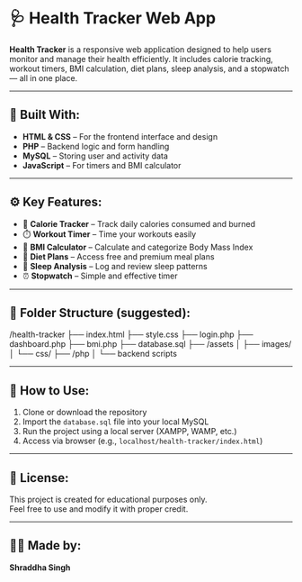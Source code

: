 # 🩺 Health Tracker Web App

**Health Tracker** is a responsive web application designed to help users monitor and manage their health efficiently. It includes calorie tracking, workout timers, BMI calculation, diet plans, sleep analysis, and a stopwatch — all in one place.

---

## 🔧 Built With:
- **HTML & CSS** – For the frontend interface and design
- **PHP** – Backend logic and form handling
- **MySQL** – Storing user and activity data
- **JavaScript** – For timers and BMI calculator

---

## ⚙️ Key Features:
- 🔢 **Calorie Tracker** – Track daily calories consumed and burned
- ⏱️ **Workout Timer** – Time your workouts easily
- 🧮 **BMI Calculator** – Calculate and categorize Body Mass Index
- 🥗 **Diet Plans** – Access free and premium meal plans
- 🌙 **Sleep Analysis** – Log and review sleep patterns
- ⏰ **Stopwatch** – Simple and effective timer

---

## 📁 Folder Structure (suggested):
/health-tracker
├── index.html
├── style.css
├── login.php
├── dashboard.php
├── bmi.php
├── database.sql
├── /assets
│ ├── images/
│ └── css/
├── /php
│ └── backend scripts


---

## 🚀 How to Use:
1. Clone or download the repository
2. Import the `database.sql` file into your local MySQL
3. Run the project using a local server (XAMPP, WAMP, etc.)
4. Access via browser (e.g., `localhost/health-tracker/index.html`)

---

## 📜 License:
This project is created for educational purposes only.  
Feel free to use and modify it with proper credit.

---

## 🙋‍♀️ Made by:
**Shraddha Singh**

